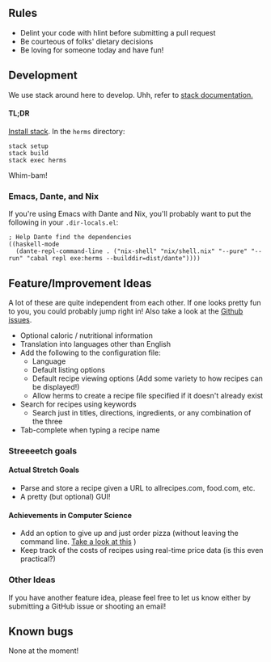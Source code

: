 ## Rules
 - Delint your code with hlint before submitting a pull request
 - Be courteous of folks' dietary decisions
 - Be loving for someone today and have fun!

## Development

We use stack around here to develop. Uhh, refer to [stack documentation.](https://docs.haskellstack.org/en/stable/GUIDE/)
#### TL;DR
[Install stack](https://docs.haskellstack.org/en/stable/install_and_upgrade/). In the `herms` directory:
```
stack setup
stack build
stack exec herms
```
Whim-bam!

### Emacs, Dante, and Nix

If you're using Emacs with Dante and Nix, you'll probably want to put the
following in your `.dir-locals.el`:
```elisp
; Help Dante find the dependencies
((haskell-mode
  (dante-repl-command-line . ("nix-shell" "nix/shell.nix" "--pure" "--run" "cabal repl exe:herms --builddir=dist/dante"))))
```

## Feature/Improvement Ideas

A lot of these are quite independent from each other. If one looks pretty fun to you, you could probably jump right in!
Also take a look at the [Github issues](https://github.com/JackKiefer/herms/issues).

- Optional caloric / nutritional information
- Translation into languages other than English
- Add the following to the configuration file:
  - Language
  - Default listing options
  - Default recipe viewing options (Add some variety to how recipes can be displayed!)
  - Allow herms to create a recipe file specified if it doesn't already exist
- Search for recipes using keywords
  - Search just in titles, directions, ingredients, or any combination of the three
- Tab-complete when typing a recipe name

### Streeeetch goals

#### Actual Stretch Goals
- Parse and store a recipe given a URL to allrecipes.com, food.com, etc.
- A pretty (but optional) GUI!

#### Achievements in Computer Science
- Add an option to give up and just order pizza (without leaving the command line. [Take a look at this](https://github.com/fadein/sudo_make_me_a_sandwich) )
- Keep track of the costs of recipes using real-time price data (is this even practical?)

### Other Ideas

If you have another feature idea, please feel free to let us know either by submitting a GitHub issue or shooting an email!

## Known bugs

None at the moment!

